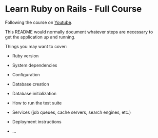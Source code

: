 # Learn Ruby on Rails - Full Course

 Following the course on [Youtube](https://www.youtube.com/watch?v=fmyvWz5TUWg&t=321s&ab_channel=freeCodeCamp.org).

This README would normally document whatever steps are necessary to get the
application up and running.

Things you may want to cover:

* Ruby version

* System dependencies

* Configuration

* Database creation

* Database initialization

* How to run the test suite

* Services (job queues, cache servers, search engines, etc.)

* Deployment instructions

* ...
